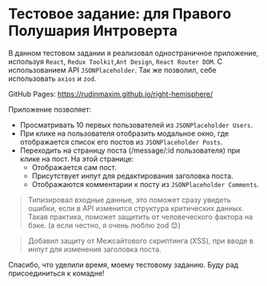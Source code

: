 # Тестовое задание: для Правого Полушария Интроверта

В данном тестовом задании я реализовал одностраничное приложение, используя `React`, `Redux Toolkit`,`Ant Design`, `React Router DOM`. С использованием API `JSONPlaceholder`. Так же позволил, себе использовать `axios` и `zod`.

GitHub Pages: <https://rudinmaxim.github.io/right-hemisphere/>

Приложение позволяет:

- Просматривать 10 первых пользователей из `JSONPlaceholder Users`.
- При клике на пользователя отобразить модальное окно, где отображается список его постов из `JSONPlaceholder Posts`.
- Переходить на страницу поста (/message/:id пользователя) при клике на пост. На этой странице:
  - Отображается сам пост.
  - Присутствует инпут для редактирования заголовка поста.
  - Отображаются комментарии к посту из `JSONPlaceholder Comments`.

> Типизировал входные данные, это поможет сразу увидеть ошибки, если в API изменится структура критических данных. Такая практика, поможет защитить от человеческого фактора на бэке. (а если честно, я очень люблю zod 😊)

> Добавил защиту от Межсайтового скриптинга (XSS), при вводе в инпут для изменения заголовка поста.

Спасибо, что уделили время, моему тестовому заданию. Буду рад присоединиться к комадне!
